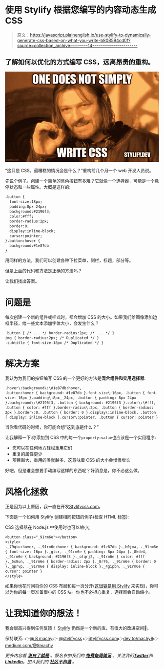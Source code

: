 # 使用 Stylify 根据您编写的内容动态生成 CSS

> 原文：<https://javascript.plainenglish.io/use-stylify-to-dynamically-generate-css-based-on-what-you-write-b808594cd0f?source=collection_archive---------14----------------------->

## 了解如何以优化的方式编写 CSS，远离昂贵的重构。

![](img/acf80fb928e0071b3ab8849f2060beea.png)

“这只是 CSS。最糟糕的情况会是什么？”重构前几个月一个 web 开发人员说。

先说个例子。创建一个简单的蓝色按钮有多难？它就像一个选择器，可能是一个悬停状态和一些属性。大概是这样的:

```
.button {
  font-size:18px;
  padding:8px 24px;
  background:#2196f3;
  color:#fff;
  border-radius:2px;
  border:0;
  display:inline-block;
  cursor:pointer;
}.button:hover {
  background:#1e87db
}
```

用同样的方法，我们可以创建各种下拉菜单，侧栏，标题，部分等。

但是上面的代码和方法是正确的方法吗？

让我们找出答案。

# 问题是

每次创建一个新的组件或样式时，都会增加 CSS 的大小。如果我们给图像添加边框半径，给一些文本添加字体大小，会发生什么？

```
.button { /* ... */ border-radius:2px; /* ... */ }
img { border-radius:2px; /* Duplicated */ }
.subtitle { font-size:18px /* Duplicated */ }
```

# 解决方案

我认为为我们的按钮编写 CSS 的一个更好的方法是**混合组件和实用选择器**:

```
.hover\:background\:\#1e87db:hover,
.button:hover { background: #1e87db }.font-size\:16px, .button { font-size: 16px }.padding\:8px__24px, .button { padding: 8px 24px }.background\:\#2196f3, .button { background: #2196f3 }.color\:\#fff, .button { color: #fff }.border-radius\:2px, .button { border-radius: 2px }.border\:0, .button { border: 0 }.display\:inline-block, .button { display: inline-block }.cursor\:pointer, .button { cursor: pointer }
```

当你看代码的时候，你可能会想“这到底是什么？”

让我解释一下:你添加到 CSS 中的每一个`property:value`也应该是一个实用程序:

*   您可以在任何地方轻松重用它们
*   重复的属性更少
*   项目越大，重用的类就越多，这意味着 CSS 的大小会慢慢增长

好吧，但是谁会想要手动编写这样的东西呢？好消息是，你不必这么做。

# 风格化拯救

正是因为以上原因，我一直在开发[Stylifycss.com](https://stylifycss.com/)。

下面是一个如何用 Stylify 创建相同按钮的例子(检查 HTML 标签):

CSS 选择器在 Node.js 中使用时也可以缩小[:](https://stylifycss.com/docs/stylify/compiler#usage)

```
<button class="_91rm6e"></button>
<style>
._79qtu:hover, ._91rm6e:hover { background: #1e87db }._h0jma, ._91rm6e { font-size: 16px }._gtcr, ._91rm6e { padding: 8px 24px }._8kde4, ._91rm6e { background: #2196f3 }._olqrj2, ._91rm6e { color: #fff }._5s8un, ._91rm6e { border-radius: 2px }._8r76, ._91rm6e { border: 0 }._qprvp, ._91rm6e { display: inline-block }._4gipbn, ._91rm6e { cursor: pointer }
</style>
```

如果你也花时间将你的 CSS 布局和每一页分开([这很容易用 Stylify](https://stylifycss.com/docs/bundler/installation-and-usage#installation) 来实现)，你可以为你的每一页准备很小的 CSS 块。你也不必担心重复，选择器会自动缩小。

# 让我知道你的想法！

我会很高兴得到任何反馈！ [Stylify](https://stylifycss.com/) 仍然是一个新的库，有很大的改进空间🙂。

保持联系:
👉[@ 8 machy](https://twitter.com/8machy)👉 [@stylifycss](https://twitter.com/stylifycss)
👉[Stylifycss.com](https://stylifycss.com)👉[dev.to/machy8](https://dev.to/machy8)👉[medium.com/@8machy](https://medium.com/@8machy)

*更多内容看* [***说白了就是***](https://plainenglish.io/) *。报名参加我们的* [***免费每周简讯***](http://newsletter.plainenglish.io/) *。关注我们*[***Twitter***](https://twitter.com/inPlainEngHQ)*和*[***LinkedIn***](https://www.linkedin.com/company/inplainenglish/)*。加入我们的* [***社区不和谐***](https://discord.gg/GtDtUAvyhW) *。*